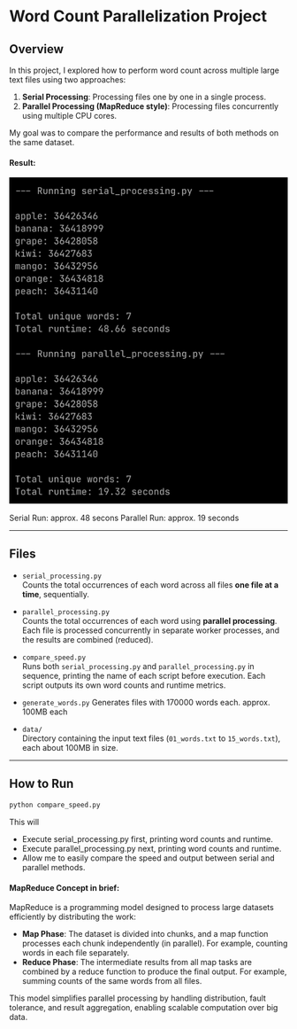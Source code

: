 # Word Count Parallelization Project

## Overview

In this project, I explored how to perform word count across multiple large text files using two approaches:

1. **Serial Processing**: Processing files one by one in a single process.
2. **Parallel Processing (MapReduce style)**: Processing files concurrently using multiple CPU cores.

My goal was to compare the performance and results of both methods on the same dataset.

#### Result:
![Run Results](run_results.png)

Serial Run: approx. 48 secons
Parallel Run: approx. 19 seconds

---

## Files

- `serial_processing.py`  
  Counts the total occurrences of each word across all files **one file at a time**, sequentially.

- `parallel_processing.py`  
  Counts the total occurrences of each word using **parallel processing**. Each file is processed concurrently in separate worker processes, and the results are combined (reduced).

- `compare_speed.py`  
  Runs both `serial_processing.py` and `parallel_processing.py` in sequence, printing the name of each script before execution. Each script outputs its own word counts and runtime metrics.

- `generate_words.py`
  Generates files with 170000 words each. approx. 100MB each

- `data/`  
  Directory containing the input text files (`01_words.txt` to `15_words.txt`), each about 100MB in size.

---

## How to Run

```bash
python compare_speed.py
```

This will
- Execute serial_processing.py first, printing word counts and runtime.
- Execute parallel_processing.py next, printing word counts and runtime.
- Allow me to easily compare the speed and output between serial and parallel methods.

#### MapReduce Concept in brief:
MapReduce is a programming model designed to process large datasets efficiently by distributing the work:
- **Map Phase**: The dataset is divided into chunks, and a map function processes each chunk independently (in parallel). For example, counting words in each file separately.
- **Reduce Phase**: The intermediate results from all map tasks are combined by a reduce function to produce the final output. For example, summing counts of the same words from all files.

This model simplifies parallel processing by handling distribution, fault tolerance, and result aggregation, enabling scalable computation over big data.


